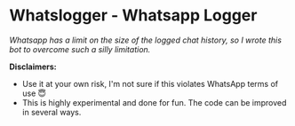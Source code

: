 # Whatslogger - Whatsapp Logger

_Whatsapp has a limit on the size of the logged chat history, so I wrote this bot to overcome such a silly limitation._

**Disclaimers:**
 - Use it at your own risk, I'm not sure if this violates WhatsApp terms of use :innocent:
 - This is highly experimental and done for fun. The code can be improved in several ways.
